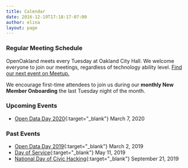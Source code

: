 ```yaml
---
title: Calendar
date: 2016-12-19T17:18:17-07:00
author: elina
layout: page
---
```


### Regular Meeting Schedule

OpenOakland meets every Tuesday at Oakland City Hall. We welcome everyone to join our meetings, regardless of technology ability level.
[Find our next event on Meetup.](https://www.meetup.com/OpenOakland/events/)

We encourage first-time attendees to join us during our **monthly New Member Onboarding** the last Tuesday night of the month.

### Upcoming Events
- [Open Data Day 2020](https://www.eventbrite.com/e/bay-area-open-data-day-census-2020-tickets-90723860509){:target="\_blank"} March 7, 2020

### Past Events

- [Open Data Day 2019](https://www.meetup.com/OpenOakland/events/258831439/){:target="\_blank"} March 2, 2019
- [Day of Service](https://www.eventbrite.com/e/openoakland-day-of-service-2019-tickets-59979544432){:target="\_blank"} May 11, 2019
- [National Day of Civic Hacking](https://www.eventbrite.com/e/national-day-of-civic-hacking-2019-tickets-69928206147){:target="\_blank"} September 21, 2019
